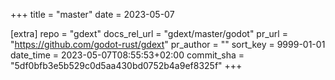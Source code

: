 +++
title = "master"
date = 2023-05-07

[extra]
repo = "gdext"
docs_rel_url = "gdext/master/godot"
pr_url = "https://github.com/godot-rust/gdext"
pr_author = ""
sort_key = 9999-01-01
date_time = 2023-05-07T08:55:53+02:00
commit_sha = "5df0bfb3e5b529c0d5aa430bd0752b4a9ef8325f"
+++


